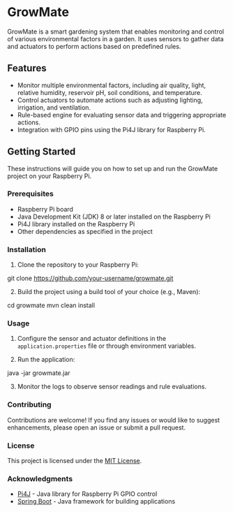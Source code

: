 # GrowMate

GrowMate is a smart gardening system that enables monitoring and control of various environmental factors in a garden. It uses sensors to gather data and actuators to perform actions based on predefined rules.

## Features

- Monitor multiple environmental factors, including air quality, light, relative humidity, reservoir pH, soil conditions, and temperature.
- Control actuators to automate actions such as adjusting lighting, irrigation, and ventilation.
- Rule-based engine for evaluating sensor data and triggering appropriate actions.
- Integration with GPIO pins using the Pi4J library for Raspberry Pi.

## Getting Started

These instructions will guide you on how to set up and run the GrowMate project on your Raspberry Pi.

### Prerequisites

- Raspberry Pi board
- Java Development Kit (JDK) 8 or later installed on the Raspberry Pi
- Pi4J library installed on the Raspberry Pi
- Other dependencies as specified in the project

### Installation

1. Clone the repository to your Raspberry Pi:

git clone https://github.com/your-username/growmate.git

2. Build the project using a build tool of your choice (e.g., Maven):

cd growmate
mvn clean install

### Usage

1. Configure the sensor and actuator definitions in the `application.properties` file or through environment variables.

2. Run the application:

java -jar growmate.jar

3. Monitor the logs to observe sensor readings and rule evaluations.

### Contributing

Contributions are welcome! If you find any issues or would like to suggest enhancements, please open an issue or submit a pull request.

### License

This project is licensed under the [MIT License](LICENSE).

### Acknowledgments

- [Pi4J](https://pi4j.com/) - Java library for Raspberry Pi GPIO control
- [Spring Boot](https://spring.io/projects/spring-boot) - Java framework for building applications

